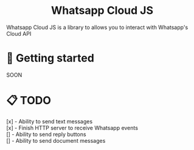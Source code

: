 <h1 align="center">Whatsapp Cloud JS</h1>
Whatsapp Cloud JS is a library to allows you to interact with Whatsapp's Cloud API

# 🚀 Getting started
SOON

# 📋 TODO
[x] - Ability to send text messages  
[x] - Finish HTTP server to receive Whatsapp events  
[] - Ability to send reply buttons  
[] - Ability to send document messages
